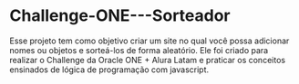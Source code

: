 # Challenge-ONE---Sorteador
Esse projeto tem como objetivo criar um site no qual você possa adicionar nomes ou objetos e sorteá-los de forma aleatório.
Ele foi criado para realizar o Challenge da Oracle ONE + Alura Latam e praticar os conceitos ensinados de lógica de programação com javascript.
